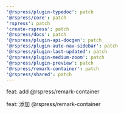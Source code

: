 ```yaml
---
'@rspress/plugin-typedoc': patch
'@rspress/core': patch
'rspress': patch
'create-rspress': patch
'@rspress/docs': patch
'@rspress/plugin-api-docgen': patch
'@rspress/plugin-auto-nav-sidebar': patch
'@rspress/plugin-last-updated': patch
'@rspress/plugin-medium-zoom': patch
'@rspress/plugin-preview': patch
'@rspress/remark-container': patch
'@rspress/shared': patch
---
```


feat: add @rspress/remark-container

feat: 添加 @rspress/remark-container
